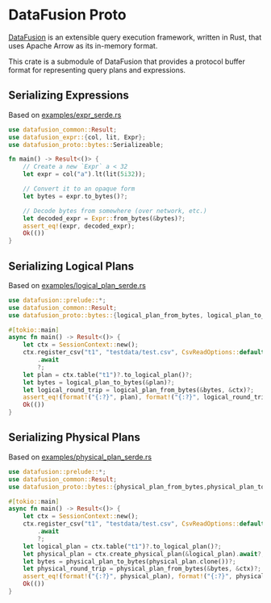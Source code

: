 <!---
  Licensed to the Apache Software Foundation (ASF) under one
  or more contributor license agreements.  See the NOTICE file
  distributed with this work for additional information
  regarding copyright ownership.  The ASF licenses this file
  to you under the Apache License, Version 2.0 (the
  "License"); you may not use this file except in compliance
  with the License.  You may obtain a copy of the License at

    http://www.apache.org/licenses/LICENSE-2.0

  Unless required by applicable law or agreed to in writing,
  software distributed under the License is distributed on an
  "AS IS" BASIS, WITHOUT WARRANTIES OR CONDITIONS OF ANY
  KIND, either express or implied.  See the License for the
  specific language governing permissions and limitations
  under the License.
-->

# DataFusion Proto

[DataFusion](df) is an extensible query execution framework, written in Rust, that uses Apache Arrow as its in-memory format.

This crate is a submodule of DataFusion that provides a protocol buffer format for representing query plans and expressions.

## Serializing Expressions

Based on [examples/expr_serde.rs](examples/expr_serde.rs)

```rust
use datafusion_common::Result;
use datafusion_expr::{col, lit, Expr};
use datafusion_proto::bytes::Serializeable;

fn main() -> Result<()> {
    // Create a new `Expr` a < 32
    let expr = col("a").lt(lit(5i32));

    // Convert it to an opaque form
    let bytes = expr.to_bytes()?;

    // Decode bytes from somewhere (over network, etc.)
    let decoded_expr = Expr::from_bytes(&bytes)?;
    assert_eq!(expr, decoded_expr);
    Ok(())
}
```

## Serializing Logical Plans

Based on [examples/logical_plan_serde.rs](examples/logical_plan_serde.rs)

```rust
use datafusion::prelude::*;
use datafusion_common::Result;
use datafusion_proto::bytes::{logical_plan_from_bytes, logical_plan_to_bytes};

#[tokio::main]
async fn main() -> Result<()> {
    let ctx = SessionContext::new();
    ctx.register_csv("t1", "testdata/test.csv", CsvReadOptions::default())
        .await
        ?;
    let plan = ctx.table("t1")?.to_logical_plan()?;
    let bytes = logical_plan_to_bytes(&plan)?;
    let logical_round_trip = logical_plan_from_bytes(&bytes, &ctx)?;
    assert_eq!(format!("{:?}", plan), format!("{:?}", logical_round_trip));
    Ok(())
}
```

## Serializing Physical Plans

Based on [examples/physical_plan_serde.rs](examples/physical_plan_serde.rs)

```rust
use datafusion::prelude::*;
use datafusion_common::Result;
use datafusion_proto::bytes::{physical_plan_from_bytes,physical_plan_to_bytes};

#[tokio::main]
async fn main() -> Result<()> {
    let ctx = SessionContext::new();
    ctx.register_csv("t1", "testdata/test.csv", CsvReadOptions::default())
        .await
        ?;
    let logical_plan = ctx.table("t1")?.to_logical_plan()?;
    let physical_plan = ctx.create_physical_plan(&logical_plan).await?;
    let bytes = physical_plan_to_bytes(physical_plan.clone())?;
    let physical_round_trip = physical_plan_from_bytes(&bytes, &ctx)?;
    assert_eq!(format!("{:?}", physical_plan), format!("{:?}", physical_round_trip));
    Ok(())
}

```


[df]: https://crates.io/crates/datafusion
